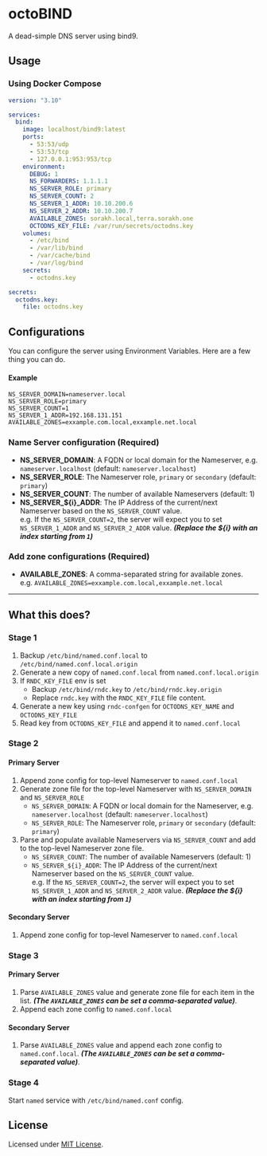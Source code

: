 # octoBIND
A dead-simple DNS server using bind9.

## Usage

### Using Docker Compose

```yml
version: "3.10"

services:
  bind:
    image: localhost/bind9:latest
    ports:
      - 53:53/udp
      - 53:53/tcp
      - 127.0.0.1:953:953/tcp
    environment:
      DEBUG: 1
      NS_FORWARDERS: 1.1.1.1
      NS_SERVER_ROLE: primary
      NS_SERVER_COUNT: 2
      NS_SERVER_1_ADDR: 10.10.200.6
      NS_SERVER_2_ADDR: 10.10.200.7
      AVAILABLE_ZONES: sorakh.local,terra.sorakh.one
      OCTODNS_KEY_FILE: /var/run/secrets/octodns.key
    volumes:
      - /etc/bind
      - /var/lib/bind
      - /var/cache/bind
      - /var/log/bind
    secrets:
      - octodns.key

secrets:
  octodns.key:
    file: octodns.key
```

## Configurations

You can configure the server using Environment Variables. Here are a few thing you can do.

#### Example

```env
NS_SERVER_DOMAIN=nameserver.local
NS_SERVER_ROLE=primary
NS_SERVER_COUNT=1
NS_SERVER_1_ADDR=192.168.131.151
AVAILABLE_ZONES=exxample.com.local,exxample.net.local
```

### Name Server configuration (Required)

- **NS_SERVER_DOMAIN**: A FQDN or local domain for the Nameserver, e.g. `nameserver.localhost` (default: `nameserver.localhost`)
- **NS_SERVER_ROLE**: The Nameserver role, `primary` or `secondary` (default: `primary`)
- **NS_SERVER_COUNT**: The number of available Nameservers (default: 1)
- **NS_SERVER_${i}_ADDR**: The IP Address of the current/next Nameserver based on the `NS_SERVER_COUNT` value.  
e.g. If the `NS_SERVER_COUNT=2`, the server will expect you to set `NS_SERVER_1_ADDR` and `NS_SERVER_2_ADDR` value. ***(Replace the ${i} with an index starting from `1`)***

### Add zone configurations (Required)

- **AVAILABLE_ZONES**: A comma-separated string for available zones.  
e.g. `AVAILABLE_ZONES=exxample.com.local,exxample.net.local`

---

## What this does?

### Stage 1
1. Backup `/etc/bind/named.conf.local` to `/etc/bind/named.conf.local.origin`
1. Generate a new copy of `named.conf.local` from `named.conf.local.origin`
1. If `RNDC_KEY_FILE` env is set
    - Backup `/etc/bind/rndc.key` to `/etc/bind/rndc.key.origin`
    - Replace `rndc.key` with the `RNDC_KEY_FILE` file content.
1. Generate a new key using `rndc-confgen` for `OCTODNS_KEY_NAME` and `OCTODNS_KEY_FILE`
1. Read key from `OCTODNS_KEY_FILE` and append it to `named.conf.local`

### Stage 2
#### Primary Server
1. Append zone config for top-level Nameserver to `named.conf.local`
1. Generate zone file for the top-level Nameserver with `NS_SERVER_DOMAIN` and `NS_SERVER_ROLE`
    - `NS_SERVER_DOMAIN`: A FQDN or local domain for the Nameserver, e.g. `nameserver.localhost` (default: `nameserver.localhost`)
    - `NS_SERVER_ROLE`: The Nameserver role, `primary` or `secondary` (default: `primary`)
1. Parse and populate available Nameservers via `NS_SERVER_COUNT` and add to the top-level Nameserver zone file.
    - `NS_SERVER_COUNT`: The number of available Nameservers (default: 1)
    - `NS_SERVER_${i}_ADDR`: The IP Address of the current/next Nameserver based on the `NS_SERVER_COUNT` value.  
    e.g. If the `NS_SERVER_COUNT=2`, the server will expect you to set `NS_SERVER_1_ADDR` and `NS_SERVER_2_ADDR` value. ***(Replace the ${i} with an index starting from `1`)***

#### Secondary Server
1. Append zone config for top-level Nameserver to `named.conf.local`

### Stage 3
####  Primary Server
1. Parse `AVAILABLE_ZONES` value and generate zone file for each item in the list. ***(The `AVAILABLE_ZONES` can be set a comma-separated value)***.
1. Append each zone config to `named.conf.local`

#### Secondary Server
1. Parse `AVAILABLE_ZONES` value and append each zone config to `named.conf.local`. ***(The `AVAILABLE_ZONES` can be set a comma-separated value)***.

### Stage 4

Start `named` service with `/etc/bind/named.conf` config.

## License
Licensed under [MIT License](LICENSE).
